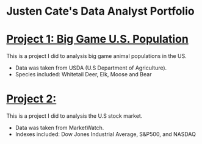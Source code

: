 # Justen Cate's Data Analyst Portfolio

# [Project 1: Big Game U.S. Population](https://github.com/MrJCate/....)

This is a project I did to analysis big game animal populations in the US.
  - Data was taken from USDA (U.S Department of Agriculture).
  - Species included: Whitetail Deer, Elk, Moose and Bear 

# [Project 2: ](https://github.com/MrJCate/....)

This is a project I did to analysis the U.S stock market. 
  - Data was taken from MarketWatch.
  - Indexes included: Dow Jones Industrial Average, S&P500, and NASDAQ  
